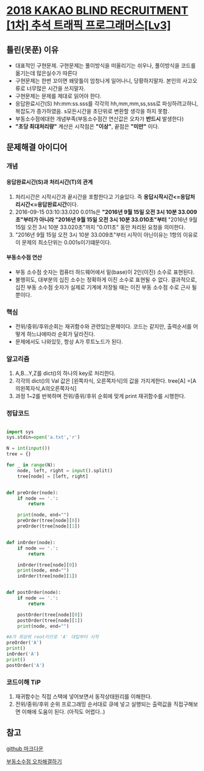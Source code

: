 # [2018 KAKAO BLIND RECRUITMENT [1차] 추석 트래픽 프로그래머스[Lv3]](https://programmers.co.kr/learn/courses/30/lessons/17676)


## 틀린(못푼) 이유 
* 대표적인 구현문제. 구현문제는 풀이방식을 떠올리기는 쉬우나, 풀이방식을 코드를 옮기는데 많은실수가 따른다
* 구현문제는 한번 꼬이면 왜맞틀이 엄청나게 일어나니, 당황하지말자. 본인의 사고오류로 너무많은 시간을 쓰지말자.
* 구현문제는 문제를 제대로 읽어야 한다. 
* 응답완료시간(S) hh:mm:ss.sss를 각각의 hh,mm,mm,ss,sss로 파싱하려고하니, 복잡도가 증가하였음. s모든시간을 초단위로 변환할 생각을 하지 못함.
* 부동소수점에대한 개념부족(부동소수점간 연산값은 오차가 **반드시** 발생한다)
* **"초당 최대처리량"** 계산은 시작점은 **"이상"**, 끝점은 **"미만"** 이다. 

## 문제해결 아이디어

### 개념

#### 응답완료시간(S)과 처리시간(T)의 관계
1. 처리시간은 시작시간과 끝시간을 포함한다고 기술있다. 즉 **응답시작시간<=응답처리시간<=응답완료시간**이다.
2. 2016-09-15 03:10:33.020 0.011s은 **"2016년 9월 15일 오전 3시 10분 33.009초"부터가 아니라 "2016년 9월 15일 오전 3시 10분 33.010초"부터** "2016년 9월 15일 오전 3시 10분 33.020초"까지 "0.011초" 동안 처리된 요청을 의미한다.
3. "2016년 9월 15일 오전 3시 10분 33.009초"부터 시작이 아닌이유는 1항의 이유로 이 문제의 최소단위는 0.001s이기떄문이다. 

#### 부동소수점 연산
* 부동 소수점 숫자는 컴퓨터 하드웨어에서 밑(base)이 2인(이진) 소수로 표현된다.
* 불행히도, 대부분의 십진 소수는 정확하게 이진 소수로 표현될 수 없다. 결과적으로, 십진 부동 소수점 숫자가 실제로 기계에 저장될 때는 이진 부동 소수점 수로 근사 될 뿐이다.




### 핵심
* 전위/중위/후위순회는 재귀함수와 관련있는문제이다. 코드는 같지만, 출력순서를 어떻게 하느냐에따라 순회가 달라진다.
* 문제에서도 나와있듯, 항상 A가 루트노드가 된다.



### 알고리즘
 1. A,B...Y,Z를 dict()의 하나의 key로 처리한다. 
 2. 각각의 dict()의 Val 값은 [왼쪽자식, 오른쪽자식]의 값을 가지게한다. tree[A] =[A의왼쪽자식,A의오른쪽자식]
 3. 과정 1~2를 반복하며 전위/중위/후위 순회에 맞게 print 재귀함수를 시행한다. 


### 정답코드 

```python

import sys
sys.stdin=open('a.txt','r')

N = int(input())
tree = {}

for _ in range(N):
    node, left, right = input().split()
    tree[node] = [left, right]


def preOrder(node):
    if node == '.':
        return

    print(node, end="")
    preOrder(tree[node][0])
    preOrder(tree[node][1])


def inOrder(node):
    if node == '.':
        return

    inOrder(tree[node][0])
    print(node, end="")
    inOrder(tree[node][1])


def postOrder(node):
    if node == '.':
        return

    postOrder(tree[node][0])
    postOrder(tree[node][1])
    print(node, end="")

#A가 최상위 root이므로 'A' 대입부터 시작
preOrder('A')
print()
inOrder('A')
print()
postOrder('A')

```

### 코드이해 TiP 
 1. 재귀함수는 직접 스택에 넣어보면서 동작상태원리를 이해한다.
 2.  전위/중위/후위 순위 프로그래밍 순서대로 큐에 넣고 실행되는 출력값을 직접구해보면 이해에 도움이 된다. (아직도 어렵다..)



## 참고

[github 마크다운](https://ffoorreeuunn.tistory.com/226)

[부동소수점 오차해결하기](https://blog.winterjung.dev/2020/01/06/floating-point-in-python)


